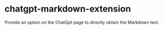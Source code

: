 # chatgpt-markdown-extension
Provide an option on the ChatGpt page to directly obtain the Markdown text.

